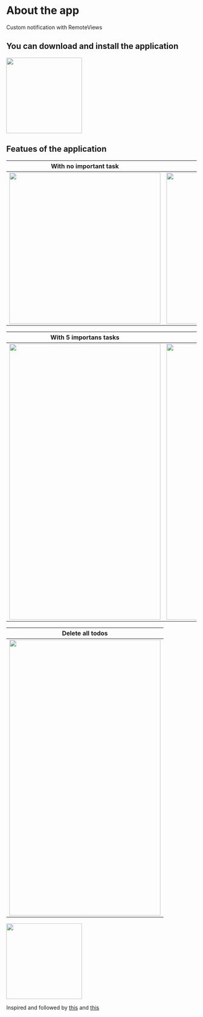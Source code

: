 # About the app
Custom notification with RemoteViews

## You can download and install the application
[<img src="https://user-images.githubusercontent.com/56734609/114069097-0a59e500-98b8-11eb-9dd5-047b4d2e4fb5.png" width="200" height="200">](https://t.me/android_projects/68 "On Telegram")

## Featues of the application
With no important task | With 3 important tasks
-------- | -----------
<img src="https://user-images.githubusercontent.com/56734609/116296997-4942d280-a7b4-11eb-8eba-909f78262f67.png" width="400" heigth="730" /> | <img src="https://user-images.githubusercontent.com/56734609/116297070-595ab200-a7b4-11eb-90fa-24a4bd90118d.png" width="400" heigth="730" />

With 5 importans tasks | With 7 important tasks
----------- | ----------
<img src="https://user-images.githubusercontent.com/56734609/116297084-5c55a280-a7b4-11eb-87ba-68a3df4428ff.png" width="400" height="730"/> | <img src="https://user-images.githubusercontent.com/56734609/116297098-5fe92980-a7b4-11eb-8cc5-6023616dadde.png" width="400" height="730"/> 

Delete all todos | 
---------------- | 
<img src="https://user-images.githubusercontent.com/56734609/113989437-e079d180-9869-11eb-8b88-487b1e4a09aa.gif" width="400" height="730"/> | 

[<img src="https://user-images.githubusercontent.com/56734609/114071381-7ccbc480-98ba-11eb-959f-674cb3a25e1e.png" width="200" height="200">](https://youtu.be/Dd2qUO5BD98 "On Youtube")


Inspired and followed by [this](https://www.udemy.com/course/to-do-app-clean-architecture-android-development-kotlin/) and [this](https://dribbble.com/shots/14153121-ToDo-App-Dark-Theme)
